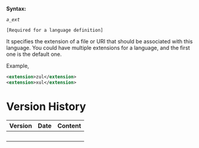 **Syntax:**

<extension>*`a_ext`*</extension>

`[Required for a language definition]`

It specifies the extension of a file or URI that should be associated
with this language. You could have multiple extensions for a language,
and the first one is the default one.

Example,

``` xml
<extension>zul</extension>
<extension>xul</extension>
```

# Version History

| Version | Date | Content |
|---------|------|---------|
|         |      |         |
